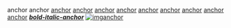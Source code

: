  anchor anchor [anchor][0] [anchor][1] [anchor][1] [anchor][2] [anchor][0] [anchor][3] [anchor][4] [anchor][5] [anchor][3] [][6] [][7] [**_bold-italic-anchor_**][0] [![img](mock.png)anchor][0]

 
[0]: mock1
[1]: mock1 "mock1"
[2]: mock1 "mock2"
[3]: mock2
[4]: mock2 "mock1"
[5]: mock2 "mock2"
[6]: http://html-md.mock
[7]: http://html-md.mock "mock"